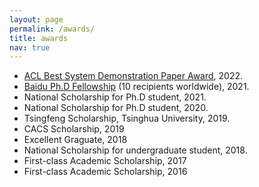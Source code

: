 ```yaml
---
layout: page
permalink: /awards/
title: awards
nav: true
---
```

- [ACL Best System Demonstration Paper Award](https://www.2022.aclweb.org/best-demo-paper-award), 2022.
- [Baidu Ph.D Fellowship](http://scholarship.baidu.com/) (10 recipients worldwide), 2021.
- National Scholarship for Ph.D student, 2021.
- National Scholarship for Ph.D student, 2020.
- Tsingfeng Scholarship, Tsinghua University, 2019.
- CACS Scholarship, 2019
- Excellent Graguate, 2018
- National Scholarship for undergraduate student, 2018.
- First-class Academic Scholarship, 2017
- First-class Academic Scholarship, 2016



